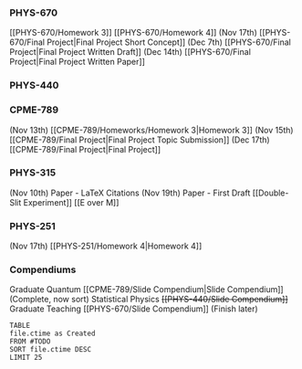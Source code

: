 ### PHYS-670
[[PHYS-670/Homework 3]]
[[PHYS-670/Homework 4]]
(Nov 17th) [[PHYS-670/Final Project|Final Project Short Concept]]
(Dec 7th) [[PHYS-670/Final Project|Final Project Written Draft]]
(Dec 14th) [[PHYS-670/Final Project|Final Project Written Paper]]
### PHYS-440

### CPME-789
(Nov 13th) [[CPME-789/Homeworks/Homework 3\|Homework 3]]
(Nov 15th) [[CPME-789/Final Project|Final Project Topic Submission]]
(Dec 17th) [[CPME-789/Final Project|Final Project]]
### PHYS-315
(Nov 10th) Paper - LaTeX Citations
(Nov 19th) Paper - First Draft
[[Double-Slit Experiment]]
[[E over M]]
### PHYS-251
(Nov 17th) [[PHYS-251/Homework 4|Homework 4]]



### Compendiums
Graduate Quantum [[CPME-789/Slide Compendium|Slide Compendium]] (Complete, now sort)
Statistical Physics ~~[[PHYS-440/Slide Compendium]]~~
Graduate Teaching [[PHYS-670/Slide Compendium]] (Finish later)





```dataview
TABLE
file.ctime as Created
FROM #TODO
SORT file.ctime DESC
LIMIT 25
```
